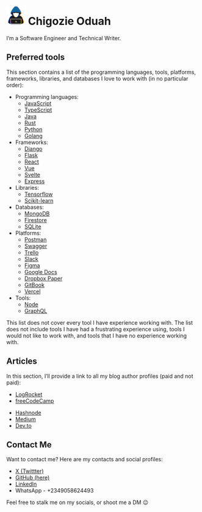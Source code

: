 # <picture><img src = "./about_me.gif" width = 50px></picture> Chigozie Oduah
I’m a Software Engineer and Technical Writer.

## Preferred tools

This section contains a list of the programming languages, tools, platforms, frameworks, libraries, and databases I love to work with (in no particular order):

- Programming languages:
    - [JavaScript](https://www.javascript.com)
    - [TypeScript](https://www.typescriptlang.org)
    - [Java](https://www.java.com/en/)
    - [Rust](https://www.rust-lang.org)
    - [Python](https://www.python.org)
    - [Golang](https://go.dev)
- Frameworks:
    - [Django](https://www.djangoproject.com)
    - [Flask](https://flask.palletsprojects.com/en/3.0.x/)
    - [React](https://react.dev)
    - [Vue](https://vuejs.org)
    - [Svelte](https://svelte.dev)
    - [Express](https://expressjs.com)
- Libraries:
    - [Tensorflow](https://www.tensorflow.org)
    - [Scikit-learn](https://scikit-learn.org/stable/)
- Databases:
    - [MongoDB](https://www.mongodb.com)
    - [Firestore](https://firebase.google.com/docs/firestore)
    - [SQLite](https://www.sqlite.org/index.html)
- Platforms:
    - [Postman](https://www.postman.com)
    - [Swagger](https://swagger.io)
    - [Trello](https://trello.com)
    - [Slack](https://slack.com)
    - [Figma](https://www.figma.com/login)
    - [Google Docs](https://www.google.com/docs/about/)
    - [Dropbox Paper](https://www.dropbox.com/paper/home?role=personal)
    - [GitBook](https://www.gitbook.com)
    - [Vercel](https://vercel.com)
- Tools:
    - [Node](https://nodejs.org)
    - [GraphQL](https://graphql.org)

This list does not cover every tool I have experience working with. The list does not include tools I have had a frustrating experience using, tools I would not like to work with, and tools that I have no experience working with.

## Articles

In this section, I’ll provide a link to all my blog author profiles (paid and not paid):

- [LogRocket](https://blog.logrocket.com/author/oduahchigozie/)
- [freeCodeCamp](https://www.freecodecamp.org/news/author/chigozie/)
<!--
- Solace
- Strapi
-->
- [Hashnode](https://ghoulkingr.hashnode.dev/)
- [Medium](https://medium.com/@GhoulKingR)
- [Dev.to](https://dev.to/ghoulkingr)
## Contact Me

Want to contact me? Here are my contacts and social profiles:

- [X (Twittter)](https://x.com/GhoulKingR)
- [GitHub (here)](https://github.com/GhoulKingR)
- [LinkedIn](https://www.linkedin.com/in/chigozie-o)
- WhatsApp - +2349058624493

Feel free to stalk me on my socials, or shoot me a DM 😉


